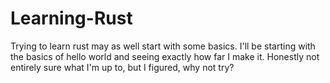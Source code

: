 # Learning-Rust
Trying to learn rust may as well start with some basics.
I'll be starting with the basics of hello world and seeing exactly how far I make it.
Honestly not entirely sure what I'm up to, but I figured, why not try?
